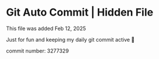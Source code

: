 # Git Auto Commit | Hidden File

This file was added Feb 12, 2025

Just for fun and keeping my daily git commit active 🤪

commit number: 3277329
